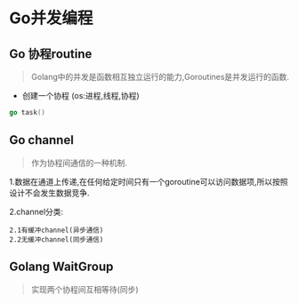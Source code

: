 # Go并发编程

## Go 协程routine
> Golang中的并发是函数相互独立运行的能力,Goroutines是并发运行的函数.

+ 创建一个协程 (os:进程,线程,协程)

```go
go task()
```

## Go channel
>作为协程间通信的一种机制.

1.数据在通道上传递,在任何给定时间只有一个goroutine可以访问数据项,所以按照设计不会发生数据竞争.


2.channel分类:


    2.1有缓冲channel(异步通信)
    2.2无缓冲channel(同步通信)


## Golang WaitGroup

> 实现两个协程间互相等待(同步)


